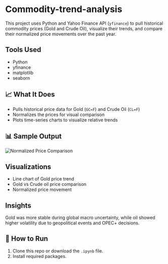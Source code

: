 # Commodity-trend-analysis
This project uses Python and Yahoo Finance API (`yfinance`) to pull historical commodity prices (Gold and Crude Oil), visualize their trends, and compare their normalized price movements over the past year.

## Tools Used
- Python
- yfinance
- matplotlib
- seaborn

## 📈 What It Does
- Pulls historical price data for Gold (`GC=F`) and Crude Oil (`CL=F`)
- Normalizes the prices for visual comparison
- Plots time-series charts to visualize relative trends

## 📊 Sample Output

![Normalized Price Comparison](<img width="1008" height="557" alt="image" src="https://github.com/user-attachments/assets/fc8364eb-848e-42d6-831c-d9e281c1c8c5" />
)


## Visualizations
- Line chart of Gold price trend
- Gold vs Crude oil price comparison
- Normalized price movement

## Insights
Gold was more stable during global macro uncertainty, while oil showed higher volatility due to geopolitical events and OPEC+ decisions.

## 🚀 How to Run
1. Clone this repo or download the `.ipynb` file.
2. Install required packages.
